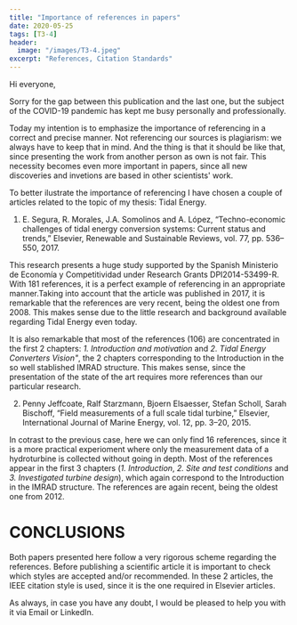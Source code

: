 ```yaml
---
title: "Importance of references in papers"
date: 2020-05-25
tags: [T3-4]
header:
  image: "/images/T3-4.jpeg"
excerpt: "References, Citation Standards"
---
```

<div id="fb-root"></div>
<script async defer crossorigin="anonymous" src="https://connect.facebook.net/es_ES/sdk.js#xfbml=1&version=v7.0"></script>
Hi everyone,

Sorry for the gap between this publication and the last one, but the subject of the COVID-19 pandemic has kept me busy personally and professionally.

Today my intention is to emphasize the importance of referencing in a correct and precise manner. Not referencing our sources is plagiarism: we always have to keep that in mind. And the thing is that it should be like that, since presenting the work from another person as own is not fair. This necessity becomes even more important in papers, since all new discoveries and invetions are based in other scientists' work.

To better ilustrate the importance of referencing I have chosen a couple of articles related to the topic of my thesis: Tidal Energy.

1. E. Segura, R. Morales, J.A. Somolinos and A. López, “Techno-economic challenges of tidal energy conversion systems: Current status and trends,” Elsevier, Renewable and Sustainable Reviews, vol. 77, pp. 536–550, 2017.

This research presents a huge study supported by the Spanish Ministerio de Economía y Competitividad under Research Grants DPI2014-53499-R. With 181 references, it is a perfect example of referencing in an appropriate manner.Taking into account that the article was published in 2017, it is remarkable that the references are very recent, being the oldest one from 2008. This makes sense due to the little research and background available regarding Tidal Energy even today.

It is also remarkable that most of the references (106) are concentrated in the first 2 chapters: *1. Introduction and motivation* and *2. Tidal Energy Converters Vision"*, the 2 chapters corresponding to the Introduction in the so well stablished IMRAD structure. This makes sense, since the presentation of the state of the art requires more references than our particular research.

2. Penny Jeffcoate, Ralf Starzmann, Bjoern Elsaesser, Stefan Scholl, Sarah Bischoff, “Field measurements of a full scale tidal turbine,” Elsevier, International Journal of Marine Energy, vol. 12, pp. 3–20, 2015.

In cotrast to the previous case, here we can only find 16 references, since it is a more practical experioment where only the measurement data of a hydroturbine is collected without going in depth. Most of the references appear in the first 3 chapters (*1. Introduction*, *2. Site and test conditions* and *3. Investigated turbine design*), which again correspond to the Introduction in the IMRAD structure. The references are again recent, being the oldest one from 2012.

# CONCLUSIONS

Both papers presented here follow a very rigorous scheme regarding the references. Before publishing a scientific article it is important to check which styles are accepted and/or recommended. In these 2 articles, the IEEE citation style is used, since it is the one required in Elsevier articles.

As always, in case you have any doubt, I would be pleased to help you with it via Email or LinkedIn.

<div class="fb-comments" data-href="https://garciand.github.io/presentation/" data-numposts="5" data-width=""></div>